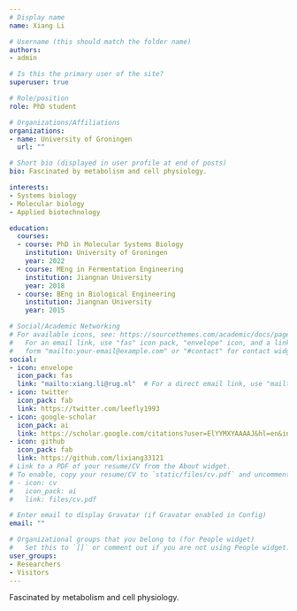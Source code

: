 ```yaml
---
# Display name
name: Xiang Li

# Username (this should match the folder name)
authors:
- admin

# Is this the primary user of the site?
superuser: true

# Role/position
role: PhD student

# Organizations/Affiliations
organizations:
- name: University of Groningen
  url: ""

# Short bio (displayed in user profile at end of posts)
bio: Fascinated by metabolism and cell physiology.

interests:
- Systems biology
- Molecular biology
- Applied biotechnology

education:
  courses:
  - course: PhD in Molecular Systems Biology
    institution: University of Groningen
    year: 2022
  - course: MEng in Fermentation Engineering
    institution: Jiangnan University
    year: 2018
  - course: BEng in Biological Engineering
    institution: Jiangnan University
    year: 2015

# Social/Academic Networking
# For available icons, see: https://sourcethemes.com/academic/docs/page-builder/#icons
#   For an email link, use "fas" icon pack, "envelope" icon, and a link in the
#   form "mailto:your-email@example.com" or "#contact" for contact widget.
social:
- icon: envelope
  icon_pack: fas
  link: "mailto:xiang.li@rug.nl"  # For a direct email link, use "mailto:test@example.org".
- icon: twitter
  icon_pack: fab
  link: https://twitter.com/leefly1993
- icon: google-scholar
  icon_pack: ai
  link: https://scholar.google.com/citations?user=ElYYMXYAAAAJ&hl=en&inst=8253375432753056839
- icon: github
  icon_pack: fab
  link: https://github.com/lixiang33121
# Link to a PDF of your resume/CV from the About widget.
# To enable, copy your resume/CV to `static/files/cv.pdf` and uncomment the lines below.
# - icon: cv
#   icon_pack: ai
#   link: files/cv.pdf

# Enter email to display Gravatar (if Gravatar enabled in Config)
email: ""

# Organizational groups that you belong to (for People widget)
#   Set this to `[]` or comment out if you are not using People widget.
user_groups:
- Researchers
- Visitors
---
```


Fascinated by metabolism and cell physiology.

